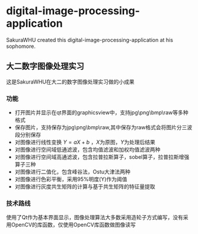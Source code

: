 # digital-image-processing-application
SakuraWHU created this digital-image-processing-application at his sophomore.


## 大二数字图像处理实习
这是SakuraWHU在大二的数字图像处理实习做的小成果
### 功能
- 打开图片并显示在qt界面的graphicsview中，支持jpg\png\bmp\raw等多种格式
- 保存图片，支持保存为jpg\png\bmp\raw,其中保存为raw格式会将图片分三波段分别保存
- 对图像进行线性变换 $Y = aX + b$  ，$X$为原图，$Y$为处理后结果
- 对图像进行空间域低通滤波，包含均值滤波和加权均值滤波两种
- 对图像进行空间域高通滤波，包含拉普拉斯算子，sobel算子，拉普拉斯增强算子三种
- 对图像进行二值化，包含峰谷法，Ostu大津法两种
- 对图像进行色彩平衡，采用95%明度(Y)作为阈值
- 对图像进行灰度共生矩阵的计算与基于共生矩阵的特征量提取

### 技术路线
使用了Qt作为基本界面显示，图像处理算法大多数采用造轮子方式编写，没有采用OpenCV的库函数，仅使用OpenCV库函数做图像读写
